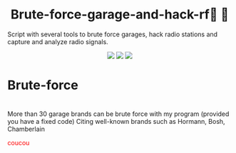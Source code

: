 # <h1 align="center">Brute-force-garage-and-hack-rf🏡 📡</h1>
Script with several tools to brute force garages, hack radio stations and capture and analyze radio signals.
<p align="center">
  <img src="https://img.shields.io/badge/Author-HTR--Tech-green?style=flat-square">
  <img src="https://img.shields.io/badge/Open%20Source-Yes-green?style=flat-square">
  <img src="https://img.shields.io/badge/Written%20In-Bash-green?style=flat-square">
</p>

# Brute-force
# 
More than 30 garage brands can be brute force with my program (provided you have a fixed code)
Citing well-known brands such as Hormann, Bosh, Chamberlain
<p style="color: red;">coucou</p>

